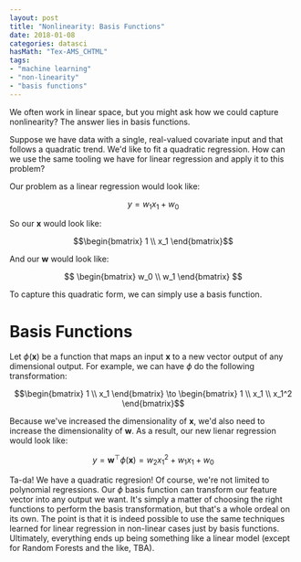 ```yaml
---
layout: post
title: "Nonlinearity: Basis Functions"
date: 2018-01-08
categories: datasci
hasMath: "Tex-AMS_CHTML"
tags:
- "machine learning"
- "non-linearity"
- "basis functions"
---
```


We often work in linear space, but you might ask how we could capture nonlinearity? The answer lies in basis functions.

Suppose we have data with a single, real-valued covariate input and that follows a quadratic trend. We'd like to fit a quadratic regression. How can we use the same tooling we have for linear regression and apply it to this problem?

Our problem as a linear regression would look like:

$$y = w_1x_1 + w_0$$

So our $\mathbf{x}$ would look like:

$$\begin{bmatrix}
1 \\
x_1
\end{bmatrix}$$

And our $\mathbf{w}$ would look like:

$$
\begin{bmatrix}
w_0 \\
w_1
\end{bmatrix}
$$

To capture this quadratic form, we can simply use a basis function.

# Basis Functions

Let $\phi(\mathbf{x})$ be a function that maps an input $\mathbf{x}$ to a new vector output of any dimensional output. For example, we can have $\phi$ do the following transformation:

$$\begin{bmatrix}
1 \\
x_1
\end{bmatrix} \to \begin{bmatrix}
1 \\
x_1 \\
x_1^2
\end{bmatrix}$$

Because we've increased the dimensionality of $\mathbf{x}$, we'd also need to increase the dimensionality of $\mathbf{w}$. As a result, our new lienar regression would look like:

$$y = \mathbf{w}^\top \phi(\mathbf{x}) = w_2x_1^2 + w_1x_1 + w_0$$

Ta-da! We have a quadratic regresion! Of course, we're not limited to polynomial regressions. Our $\phi$ basis function can transform our feature vector into any output we want. It's simply a matter of choosing the right functions to perform the basis transformation, but that's a whole ordeal on its own. The point is that it is indeed possible to use the same techniques learned for linear regression in non-linear cases just by basis functions. Ultimately, everything ends up being something like a linear model (except for Random Forests and the like, TBA).